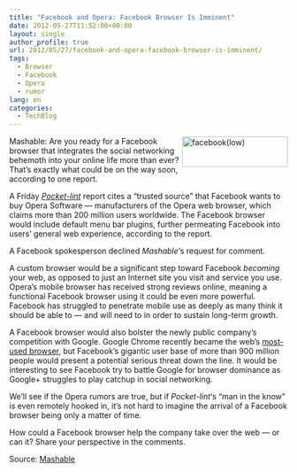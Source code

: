 ```yaml
---
title: "Facebook and Opera: Facebook Browser Is Imminent"
date: 2012-05-27T11:52:00+00:00
layout: single
author_profile: true
url: 2012/05/27/facebook-and-opera-facebook-browser-is-imminent/
tags:
  - Browser
  - Facebook
  - Opera
  - rumor
lang: en
categories: 
  - TechBlog
---
```

[<img title="facebook(low)" border="0" alt="facebook(low)" align="right" src="http://lh6.ggpht.com/-cvo0l9jdkD8/T8IOacKePBI/AAAAAAAAGGo/Kh7k0PIcXMo/facebook%252528low%252529_thumb.jpg?imgmax=800" width="191" height="55" />](http://lh3.ggpht.com/-EL02lym5yAQ/T8IOXJ08DEI/AAAAAAAAGGg/tO_7IiTuM_4/s1600-h/facebook%252528low%252529%25255B2%25255D.jpg)Mashable: Are you ready for a Facebook browser that integrates the social networking behemoth into your online life more than ever? That’s exactly what could be on the way soon, according to one report. 

A Friday [_Pocket-lint_](http://www.pocket-lint.com/news/45795/facebook-browser-opera-software-buyout) report cites a “trusted source” that Facebook wants to buy Opera Software — manufacturers of the Opera web browser, which claims more than 200 million users worldwide. The Facebook browser would include default menu bar plugins, further permeating Facebook into users’ general web experience, according to the report. 

A Facebook spokesperson declined _Mashable_‘s request for comment. 

A custom browser would be a significant step toward Facebook _becoming_ your web, as opposed to just an Internet site you visit and service you use. Opera’s mobile browser has received strong reviews online, meaning a functional Facebook browser using it could be even more powerful. Facebook has struggled to penetrate mobile use as deeply as many think it should be able to — and will need to in order to sustain long-term growth. 

A Facebook browser would also bolster the newly public company’s competition with Google. Google Chrome recently became the web’s [most-used browser](http://mashable.com/2012/05/21/chrome-is-tops/), but Facebook’s gigantic user base of more than 900 million people would present a potential serious threat down the line. It would be interesting to see Facebook try to battle Google for browser dominance as Google+ struggles to play catchup in social networking. 

We’ll see if the Opera rumors are true, but if _Pocket-lint_‘s “man in the know” is even remotely hooked in, it’s not hard to imagine the arrival of a Facebook browser being only a matter of time. 

How could a Facebook browser help the company take over the web — or can it? Share your perspective in the comments. 

Source: <a href="http://mashable.com/2012/05/25/facebook-browser/" target="_blank">Mashable</a>